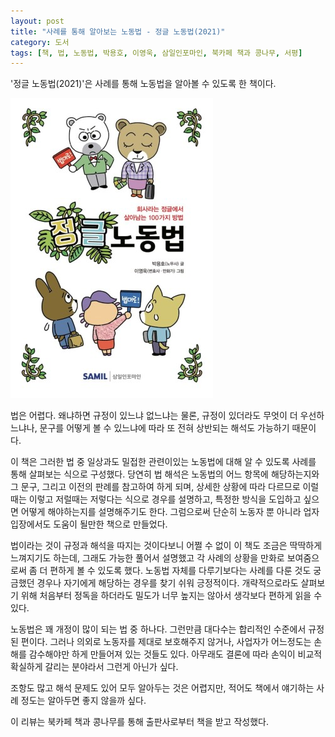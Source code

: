 ```yaml
---
layout: post
title: "사례를 통해 알아보는 노동법 - 정글 노동법(2021)"
category: 도서
tags: [책, 법, 노동법, 박용호, 이영욱, 삼일인포마인, 북카페 책과 콩나무, 서평]
---
```


'정글 노동법(2021)'은
사례를 통해 노동법을 알아볼 수 있도록 한 책이다.

![표지](/images/book/jungle-labor-law-2021-book-h480.jpg)

법은 어렵다.
왜냐하면 규정이 있느냐 없느냐는 물론,
규정이 있더라도 무엇이 더 우선하느냐나,
문구를 어떻게 볼 수 있느냐에 따라 또 전혀 상반되는 해석도 가능하기 때문이다.

이 책은 그러한 법 중 일상과도 밀접한 관련이있는 노동법에 대해 알 수 있도록
사례를 통해 살펴보는 식으로 구성했다.
당연히 법 해석은 노동법의 어느 항목에 해당하는지와 그 문구,
그리고 이전의 판례를 참고하여 하게 되며,
상세한 상황에 따라 다르므로 이럴때는 이렇고 저럴때는 저렇다는 식으로 경우를 설명하고,
특정한 방식을 도입하고 싶으면 어떻게 해야하는지를 설명해주기도 한다.
그럼으로써 단순히 노동자 뿐 아니라 업자 입장에서도 도움이 될만한 책으로 만들었다.

법이라는 것이 규정과 해석을 따지는 것이다보니
어쩔 수 없이 이 책도 조금은 딱딱하게 느껴지기도 하는데,
그래도 가능한 풀어서 설명했고
각 사례의 상황을 만화로 보여줌으로써 좀 더 편하게 볼 수 있도록 했다.
노동법 자체를 다루기보다는 사례를 다룬 것도
궁금했던 경우나 자기에게 해당하는 경우를 찾기 쉬워 긍정적이다.
개략적으로라도 살펴보기 위해 처음부터 정독을 하더라도
밀도가 너무 높지는 않아서 생각보다 편하게 읽을 수 있다.

노동법은 꽤 개정이 많이 되는 법 중 하나다.
그런만큼 대다수는 합리적인 수준에서 규정된 편이다.
그러나 의외로 노동자를 제대로 보호해주지 않거나,
사업자가 어느정도는 손해를 감수해야만 하게 만들어져 있는 것들도 있다.
아무래도 결론에 따라 손익이 비교적 확실하게 갈리는 분야라서 그런게 아닌가 싶다.

조항도 많고 해석 문제도 있어 모두 알아두는 것은 어렵지만,
적어도 책에서 얘기하는 사례 정도는 알아두면 좋지 않을까 싶다.


<div class="im im-info">
이 리뷰는 북카페 책과 콩나무를 통해 출판사로부터 책을 받고 작성했다.
</div>
